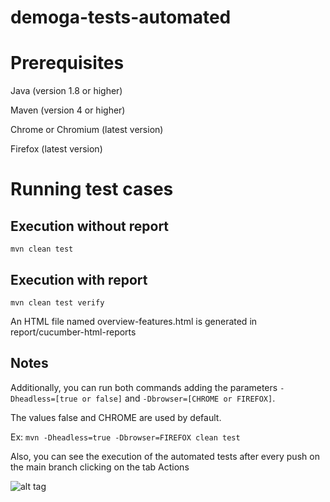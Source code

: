 # demoga-tests-automated

# Prerequisites
Java (version 1.8 or higher)

Maven (version 4 or higher)

Chrome or Chromium (latest version)

Firefox (latest version)

# Running test cases

## Execution without report
`mvn clean test`

## Execution with report
`mvn clean test verify`

An HTML file named overview-features.html is generated in report/cucumber-html-reports

## Notes
Additionally, you can run both commands adding the parameters `-Dheadless=[true or false]` and `-Dbrowser=[CHROME or FIREFOX]`.

The values false and CHROME are used by default.

Ex: `mvn -Dheadless=true -Dbrowser=FIREFOX clean test`

Also, you can see the execution of the automated tests after every push on the main branch clicking on the tab Actions

![alt tag](https://user-images.githubusercontent.com/61990751/132138970-91938b26-0ca3-47da-8e1b-07d4a1a31657.png)
